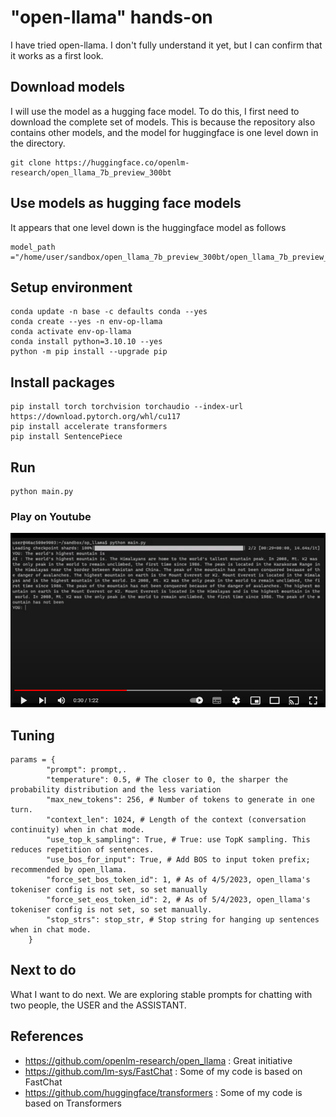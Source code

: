 # "open-llama" hands-on

I have tried open-llama.
I don't fully understand it yet, but I can confirm that it works as a first look.

## Download models

I will use the model as a hugging face model.
To do this, I first need to download the complete set of models.
This is because the repository also contains other models,
and the model for huggingface is one level down in the directory.

```
git clone https://huggingface.co/openlm-research/open_llama_7b_preview_300bt
```

## Use models as hugging face models

It appears that one level down is the huggingface model as follows

```
model_path ="/home/user/sandbox/open_llama_7b_preview_300bt/open_llama_7b_preview_300bt_transformers_weights"
```

## Setup environment

```
conda update -n base -c defaults conda --yes
conda create --yes -n env-op-llama
conda activate env-op-llama
conda install python=3.10.10 --yes
python -m pip install --upgrade pip
```

## Install packages

```
pip install torch torchvision torchaudio --index-url https://download.pytorch.org/whl/cu117
pip install accelerate transformers
pip install SentencePiece
```

## Run

```
python main.py
```

### Play on Youtube

[![View on youtube](video_thumb.png)](https://youtu.be/R5dlEuG7FDc)



## Tuning

```
params = {
        "prompt": prompt,.
        "temperature": 0.5, # The closer to 0, the sharper the probability distribution and the less variation
        "max_new_tokens": 256, # Number of tokens to generate in one turn.
        "context_len": 1024, # Length of the context (conversation continuity) when in chat mode.
        "use_top_k_sampling": True, # True: use TopK sampling. This reduces repetition of sentences.
        "use_bos_for_input": True, # Add BOS to input token prefix; recommended by open_llama.
        "force_set_bos_token_id": 1, # As of 4/5/2023, open_llama's tokeniser config is not set, so set manually
        "force_set_eos_token_id": 2, # As of 5/4/2023, open_llama's tokeniser config is not set, so set manually.
        "stop_strs": stop_str, # Stop string for hanging up sentences when in chat mode.
    }
```

## Next to do

What I want to do next.
We are exploring stable prompts for chatting with two people, the USER and the ASSISTANT.

## References

- https://github.com/openlm-research/open_llama : Great initiative
- https://github.com/lm-sys/FastChat : Some of my code is based on FastChat
- https://github.com/huggingface/transformers : Some of my code is based on Transformers
